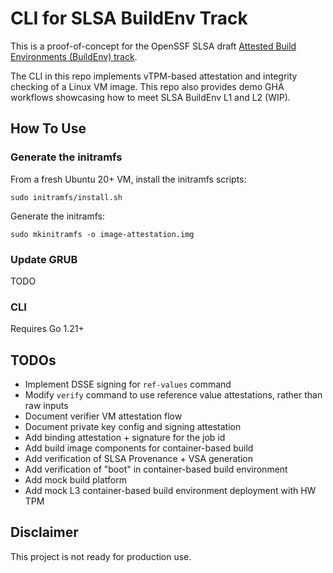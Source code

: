 # CLI for SLSA BuildEnv Track

This is a proof-of-concept for the OpenSSF SLSA draft
[Attested Build Environments (BuildEnv) track](https://github.com/slsa-framework/slsa/issues/975).

The CLI in this repo implements vTPM-based attestation and
integrity checking of a Linux VM image. This repo also provides
demo GHA workflows showcasing how to meet SLSA BuildEnv L1 and L2 (WIP).

## How To Use

### Generate the initramfs

From a fresh Ubuntu 20+ VM, install the initramfs scripts:
```
sudo initramfs/install.sh
```

Generate the initramfs:
```
sudo mkinitramfs -o image-attestation.img
```

### Update GRUB

TODO

### CLI

Requires Go 1.21+

## TODOs

* Implement DSSE signing for `ref-values` command
* Modify `verify` command to use reference value attestations, rather than raw inputs
* Document verifier VM attestation flow
* Document private key config and signing attestation
* Add binding attestation + signature for the job id
* Add build image components for container-based build
* Add verification of SLSA Provenance + VSA generation
* Add verification of "boot" in container-based build environment
* Add mock build platform
* Add mock L3 container-based build environment deployment with HW TPM

## Disclaimer

This project is not ready for production use.
